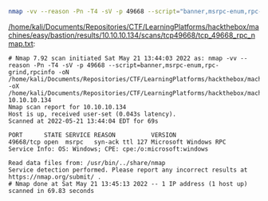 ```bash
nmap -vv --reason -Pn -T4 -sV -p 49668 --script="banner,msrpc-enum,rpc-grind,rpcinfo" -oN "/home/kali/Documents/Repositories/CTF/LearningPlatforms/hackthebox/machines/easy/bastion/results/10.10.10.134/scans/tcp49668/tcp_49668_rpc_nmap.txt" -oX "/home/kali/Documents/Repositories/CTF/LearningPlatforms/hackthebox/machines/easy/bastion/results/10.10.10.134/scans/tcp49668/xml/tcp_49668_rpc_nmap.xml" 10.10.10.134
```

[/home/kali/Documents/Repositories/CTF/LearningPlatforms/hackthebox/machines/easy/bastion/results/10.10.10.134/scans/tcp49668/tcp_49668_rpc_nmap.txt](file:///home/kali/Documents/Repositories/CTF/LearningPlatforms/hackthebox/machines/easy/bastion/results/10.10.10.134/scans/tcp49668/tcp_49668_rpc_nmap.txt):

```
# Nmap 7.92 scan initiated Sat May 21 13:44:03 2022 as: nmap -vv --reason -Pn -T4 -sV -p 49668 --script=banner,msrpc-enum,rpc-grind,rpcinfo -oN /home/kali/Documents/Repositories/CTF/LearningPlatforms/hackthebox/machines/easy/bastion/results/10.10.10.134/scans/tcp49668/tcp_49668_rpc_nmap.txt -oX /home/kali/Documents/Repositories/CTF/LearningPlatforms/hackthebox/machines/easy/bastion/results/10.10.10.134/scans/tcp49668/xml/tcp_49668_rpc_nmap.xml 10.10.10.134
Nmap scan report for 10.10.10.134
Host is up, received user-set (0.043s latency).
Scanned at 2022-05-21 13:44:04 EDT for 69s

PORT      STATE SERVICE REASON          VERSION
49668/tcp open  msrpc   syn-ack ttl 127 Microsoft Windows RPC
Service Info: OS: Windows; CPE: cpe:/o:microsoft:windows

Read data files from: /usr/bin/../share/nmap
Service detection performed. Please report any incorrect results at https://nmap.org/submit/ .
# Nmap done at Sat May 21 13:45:13 2022 -- 1 IP address (1 host up) scanned in 69.83 seconds

```

